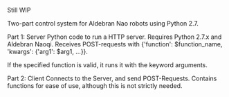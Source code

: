 Still WIP

Two-part control system for Aldebran Nao robots using Python 2.7. 

Part 1: Server
Python code to run a HTTP server. Requires Python 2.7.x and Aldebran Naoqi.
Receives POST-requests with {'function': $function_name, 'kwargs': {'arg1': $arg1, ...}}. 

If the specified function is valid, it runs it with the keyword arguments.

Part 2: Client
Connects to the Server, and send POST-Requests. 
Contains functions for ease of use, although this is not strictly needed.

